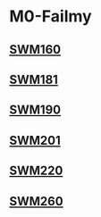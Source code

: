 # M0-Failmy

## [SWM160](https://github.com/Synwit-Co-Ltd/SWM160)
## [SWM181](https://github.com/Synwit-Co-Ltd/SWM181)
## [SWM190](https://github.com/Synwit-Co-Ltd/SWM190)
## [SWM201](https://github.com/Synwit-Co-Ltd/SWM201)
## [SWM220](https://github.com/Synwit-Co-Ltd/SWM220)
## [SWM260](https://github.com/Synwit-Co-Ltd/SWM260)
